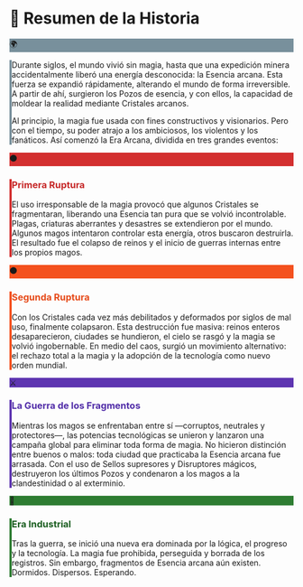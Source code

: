 # 📖 Resumen de la Historia

<div class="timeline">

  <!-- Introducción general -->
  <div class="timeline-item">
    <div class="timeline-icon" style="background: #78909c; border-color: #78909c;">🌍</div>
    <div class="timeline-content" style="border-left: 4px solid #78909c;">
      <p>Durante siglos, el mundo vivió sin magia, hasta que una expedición minera accidentalmente liberó una energía desconocida: la Esencia arcana. Esta fuerza se expandió rápidamente, alterando el mundo de forma irreversible. A partir de ahí, surgieron los Pozos de esencia, y con ellos, la capacidad de moldear la realidad mediante Cristales arcanos.</p>
      <p>Al principio, la magia fue usada con fines constructivos y visionarios. Pero con el tiempo, su poder atrajo a los ambiciosos, los violentos y los fanáticos. Así comenzó la Era Arcana, dividida en tres grandes eventos:</p>
    </div>
  </div>

  <!-- Primera Ruptura -->
  <div class="timeline-item">
    <div class="timeline-icon" style="background: #d32f2f; border-color: #d32f2f;">⚫</div>
    <div class="timeline-content" style="border-left: 4px solid #d32f2f;">
      <h3 style="color: #c62828;">Primera Ruptura</h3>
      <p>El uso irresponsable de la magia provocó que algunos Cristales se fragmentaran, liberando una Esencia tan pura que se volvió incontrolable. Plagas, criaturas aberrantes y desastres se extendieron por el mundo. Algunos magos intentaron controlar esta energía, otros buscaron destruirla. El resultado fue el colapso de reinos y el inicio de guerras internas entre los propios magos.</p>
    </div>
  </div>

  <!-- Segunda Ruptura -->
  <div class="timeline-item">
    <div class="timeline-icon" style="background: #f4511e; border-color: #f4511e;">⚫</div>
    <div class="timeline-content" style="border-left: 4px solid #f4511e;">
      <h3 style="color: #e64a19;">Segunda Ruptura</h3>
      <p>Con los Cristales cada vez más debilitados y deformados por siglos de mal uso, finalmente colapsaron. Esta destrucción fue masiva: reinos enteros desaparecieron, ciudades se hundieron, el cielo se rasgó y la magia se volvió ingobernable. En medio del caos, surgió un movimiento alternativo: el rechazo total a la magia y la adopción de la tecnología como nuevo orden mundial.</p>
    </div>
  </div>

  <!-- La Guerra de los Fragmentos -->
  <div class="timeline-item">
    <div class="timeline-icon" style="background: #5e35b1; border-color: #5e35b1;">⚔️</div>
    <div class="timeline-content" style="border-left: 4px solid #5e35b1;">
      <h3 style="color: #512da8;">La Guerra de los Fragmentos</h3>
      <p>Mientras los magos se enfrentaban entre sí —corruptos, neutrales y protectores—, las potencias tecnológicas se unieron y lanzaron una campaña global para eliminar toda forma de magia. No hicieron distinción entre buenos o malos: toda ciudad que practicaba la Esencia arcana fue arrasada. Con el uso de Sellos supresores y Disruptores mágicos, destruyeron los últimos Pozos y condenaron a los magos a la clandestinidad o al exterminio.</p>
    </div>
  </div>

  <!-- Era Industrial -->
  <div class="timeline-item">
    <div class="timeline-icon" style="background: #2e7d32; border-color: #2e7d32;">🔧</div>
    <div class="timeline-content" style="border-left: 4px solid #2e7d32;">
      <h3 style="color: #1b5e20;">Era Industrial</h3>
      <p>Tras la guerra, se inició una nueva era dominada por la lógica, el progreso y la tecnología. La magia fue prohibida, perseguida y borrada de los registros. Sin embargo, fragmentos de Esencia arcana aún existen. Dormidos. Dispersos. Esperando.</p>
    </div>
  </div>

</div>
